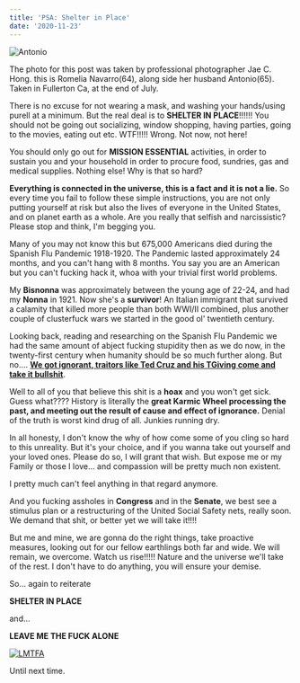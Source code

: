 ```yaml
---
title: 'PSA: Shelter in Place'
date: '2020-11-23'
---
```

![Antonio](/images/antonio.jpg "Antonio")

The photo for this post was taken by professional photographer Jae C. Hong. this is Romelia Navarro\(64\), along side her husband Antonio\(65\). Taken in Fullerton Ca, at the end of July.

There is no excuse for not wearing a mask, and washing your hands/using purell at a minimum. But the real deal is to **SHELTER IN PLACE**\!\!\!\!\!\! You should not be going out socializing,
window shopping, having parties, going to the movies, eating out etc. WTF\!\!\!\!\! Wrong. Not now, not here\!

You should only go out for **MISSION ESSENTIAL** activities, in order to sustain you and your household in order to procure food, sundries, gas and medical supplies. Nothing else\! Why is that so hard?

**Everything is connected in the universe, this is a fact and it is not a lie.** So every time you fail to follow these simple instructions, you are not only putting yourself at
risk but also the lives of everyone in the United States, and on planet earth as a whole. Are you really that selfish and narcissistic? Please stop and think, I'm begging you.

Many of you may not know this but 675,000 Americans died during the Spanish Flu Pandemic 1918-1920. The Pandemic lasted approximately 24 months, and you can't hang with 8 months. You say you are an
American but you can't fucking hack it, whoa with your trivial first world problems.

My **Bisnonna** was approximately between the young age of 22\-24, and had my **Nonna** in 1921. Now she's a **survivor**\! An Italian immigrant that survived a calamity that killed
more people than both WWI/II combined, plus another couple of clusterfuck wars we started in the good ol' twentieth century.

Looking back, reading and researching on the Spanish Flu Pandemic we had the same amount of abject fucking stupidity then as we do now, in the twenty\-first century when humanity should be so
much further along. But no....  [**We got ignorant, traitors like Ted Cruz and his TGiving come and take it bullshit**](https://www.chron.com/coronavirus/article/Ted-Cruz-Thanksgiving-COVID-Twitter-meme-backlash-15747873.php).

Well to all of you that believe this shit is a **hoax** and you won't get sick. Guess what???? History is literally the **great Karmic Wheel processing the past, and meeting out the result of cause
and effect of ignorance.** Denial of the truth is worst kind drug of all. Junkies running dry.

In all honesty, I don't know the why of how come some of you cling so hard to this unreality. But it's your choice, and if you wanna take out yourself and your loved ones. Please do so, I will
grant that wish. But expose me or my Family or those I love... and compassion will be pretty much non existent.

I pretty much can't feel anything in that regard anymore.

And you fucking assholes in **Congress** and in the **Senate**, we best see a stimulus plan or a restructuring of the United Social Safety nets, really soon. We demand that shit, or better yet we will
take it\!\!\!\!

But me and mine, we are gonna do the right things, take proactive measures, looking out for our fellow earthlings both far and wide. We will remain, we overcome. Watch us rise\!\!\!\!\!
Nature and the universe we'll take of the rest. I don't have to do anything, you will ensure your demise.

So... again to reiterate

**SHELTER IN PLACE**


and...

**LEAVE ME THE FUCK ALONE**

[![LMTFA](https://img.youtube.com/vi/PTvvAr8-6i4/0.jpg)](https://www.youtube.com/watch?v=PTvvAr8-6i4 "Hub City Stompers - Leave Me The Fuck ALone")

Until next time.